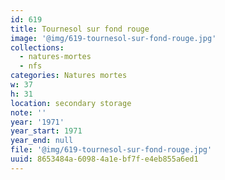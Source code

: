 ```yaml
---
id: 619
title: Tournesol sur fond rouge
image: '@img/619-tournesol-sur-fond-rouge.jpg'
collections:
  - natures-mortes
  - nfs
categories: Natures mortes
w: 37
h: 31
location: secondary storage
note: ''
year: '1971'
year_start: 1971
year_end: null
file: '@img/619-tournesol-sur-fond-rouge.jpg'
uuid: 8653484a-6098-4a1e-bf7f-e4eb855a6ed1
---
```


